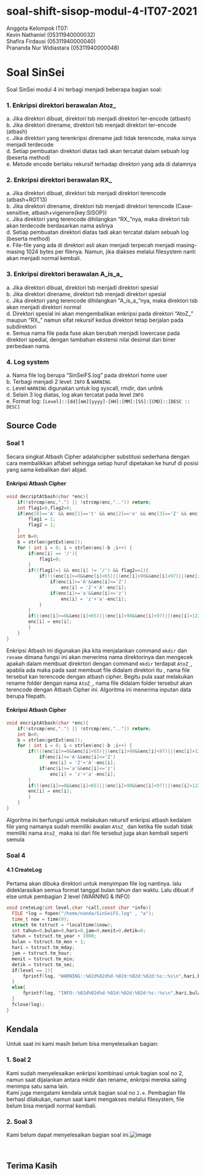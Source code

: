 # soal-shift-sisop-modul-4-IT07-2021

Anggota Kelompok IT07:<br>
  Kevin Nathaniel (05311940000032)<br>
  Shafira Firdausi (05311940000040)<br>
  Prananda Nur Widiastara (05311940000048)<br>
  

# Soal SinSei <a name="Soal_SinSei"></a>

Soal SinSei modul 4 ini terbagi menjadi beberapa bagian soal:

### 1. Enkripsi direktori berawalan Atoz_
  a. Jika direktori dibuat, direktori tsb menjadi direktori ter-encode (atbash) <br>
  b. Jika direktori direname, direktori tsb menjadi direktori ter-encode (atbash) <br>
  c. Jika direktori yang terenkripsi direname jadi tidak terencode, maka isinya menjadi terdecode <br>
  d. Setiap pembuatan direktori diatas tadi akan tercatat dalam sebuah log (beserta method) <br>
  e. Metode encode berlaku rekursif terhadap direktori yang ada di dalamnya <br>
  
### 2. Enkripsi direktori berawalan RX_
  a. Jika direktori dibuat, direktori tsb menjadi direktori terencode (atbash+ROT13) <br>
  b. Jika direktori direname, direktori tsb menjadi direktori terencode (Case-sensitive, atbash+vigenere{key:SISOP}) <br>
  c. Jika direktori yang terencode dihilangkan “RX_”nya, maka direktori tsb akan terdecode berdasarkan nama aslinya <br>
  d. Setiap pembuatan direktori diatas tadi akan tercatat dalam sebuah log (beserta method)<br>
  e. File-file yang ada di direktori asli akan menjadi terpecah menjadi masing-masing 1024 bytes per filenya. Namun, jika diakses melalui filesystem nanti akan menjadi normal kembali.<br>

### 3. Enkripsi direktori berawalan A_is_a_
  a. Jika direktori dibuat, direktori tsb menjadi direktori spesial<br>
  b. Jika direktori direname, direktori tsb menjadi direktori spesial<br>
  c. Jika direktori yang terencode dihilangkan "A_is_a_”nya, maka direktori tsb akan menjadi direktori normal<br>
  d. Direktori spesial ini akan mengembalikan enkripsi pada direktori “AtoZ_” maupun “RX_” namun sifat rekursif kedua direktori tetap berjalan pada subdirektori<br>
  e. Semua nama file pada fuse akan berubah menjadi lowercase pada direktori spedial, dengan tambahan ekstensi nilai desimal dari biner perbedaan nama.<br>

### 4. Log system
  a. Nama file log berupa “SinSeiFS.log” pada direktori home user<br>
  b. Terbagi menjadi 2 level: `INFO` & `WARNING`<br>
  c. Level `WARNING` digunakan untuk log syscall, rmdir, dan unlink<br>
  d. Selain 3 log diatas, log akan tercatat pada level `INFO`<br>
  e. Format log:
    `[Level]::[dd][mm][yyyy]-[HH]:[MM]:[SS]:[CMD]::[DESC :: DESC]`

## Source Code <a name="Source_Code"></a>

### Soal 1 <a name="Soal1"></a>
Secara singkat Atbash Cipher adalahcipher substitusi  sederhana  dengan  cara  membalikkan  alfabet sehingga setiap huruf dipetakan ke huruf di posisi yang sama kebalikan dari abjad. 

#### Enkripsi Atbash Cipher <a name="Atbash"></a>
```c
void decriptAtbash(char *enc){
	if(!strcmp(enc,".") || !strcmp(enc,"..")) return;
	int flag1=0,flag2=0;
	if(enc[0]=='A' && enc[1]=='t' && enc[2]=='o' && enc[3]=='Z' && enc[4]=='_'){
		flag1 = 1;
		flag2 = 1;
	}
	int b=0;
	b = strlen(getExt(enc));
	for ( int i = 0; i < strlen(enc)-b ;i++) {
		if(enc[i] == '/'){
			flag1=0;
		}
		if((flag1!=1 && enc[i] != '/') && flag2==1){
			if(!((enc[i]>=0&&enc[i]<65)||(enc[i]>90&&enc[i]<97)||(enc[i]>122&&enc[i]<=127))){
				if(enc[i]>='A'&&enc[i]<='Z')
					enc[i] = 'Z'+'A'-enc[i];
				if(enc[i]>='a'&&enc[i]<='z')
					enc[i] = 'z'+'a'-enc[i];
			} 
		}
		if(((enc[i]>=0&&enc[i]<65)||(enc[i]>90&&enc[i]<97)||(enc[i]>122&&enc[i]<=127))){
		enc[i] = enc[i];    
		}
	}
}
```
Enkripsi Atbash ini digunakan jika kita menjalankan command ```mkdir``` dan ```rename``` dimana fungsi ini akan menerima nama direktorinya dan mengecek apakah dalam membuat direkrtori dengan command ```mkdir``` terdapat ```AtoZ_```, apabila ada maka pada saat membuat file didalam direktori itu , nama file tersebut kan terencode dengan atbash cipher. Begitu pula saat melakukan rename folder dengan nama ```AtoZ_```, nama file didalam folder tersebut akan terencode dengan Atbash Cipher ini. Algoritma ini menerima inputan data berupa filepath.

#### Enkripsi Atbash Cipher <a name="Atbash"></a>
```c
void encriptAtbash(char *enc){
	if(!strcmp(enc,".") || !strcmp(enc,"..")) return;
	int b=0;
	b = strlen(getExt(enc));
	for ( int i = 0; i < strlen(enc)-b ;i++) {
		if(!((enc[i]>=0&&enc[i]<65)||(enc[i]>90&&enc[i]<97)||(enc[i]>122&&enc[i]<=127))){
			if(enc[i]>='A'&&enc[i]<='Z')
				enc[i] = 'Z'+'A'-enc[i];
			if(enc[i]>='a'&&enc[i]<='z')
				enc[i] = 'z'+'a'-enc[i];
		} 
		if(((enc[i]>=0&&enc[i]<65)||(enc[i]>90&&enc[i]<97)||(enc[i]>122&&enc[i]<=127))){
		enc[i] = enc[i];    
		}
	}
}
```
Algoritma ini berfungsi untuk melakukan rekursif enkripsi atbash kedalam file yang namanya sudah memiliki awalan ```AtoZ_``` dan ketika file sudah tidak memiliki nama ```AtoZ_``` maka isi dari file tersebut juga akan kembali seperti semula 

### Soal 4 <a name="Soal_4"></a>
  #### 4.1 CreateLog
  Pertama akan dibuka direktori untuk menyimpan file log nantinya. lalu dideklarasikan semua format tanggal bulan tahun dan waktu. Lalu dibuat if else untuk pembagian 2 level (WARNING & INFO)<br>
  ```c
  void creteLog(int level,char *call,const char *info){
	FILE *log = fopen("/home/nanda/SinSeiFS.log" , "a");
	time_t now = time(0);
	struct tm tstruct = *localtime(&now);
	int tahun=0,bulan=0,hari=0,jam=0,menit=0,detik=0;
	tahun = tstruct.tm_year + 1900;
	bulan = tstruct.tm_mon + 1;
	hari = tstruct.tm_mday;
	jam = tstruct.tm_hour;
	menit = tstruct.tm_min;
	detik = tstruct.tm_sec;
	if(level == 1){
		fprintf(log, "WARNING::%02d%02d%d-%02d:%02d:%02d:%s::%s\n",hari,bulan,tahun,jam,menit,detik,call,info);
	}
	else{
		fprintf(log, "INFO::%02d%02d%d-%02d:%02d:%02d:%s::%s\n",hari,bulan,tahun,jam,menit,detik,call,info);
	}
	fclose(log);
}
```

## Kendala <a name="Kendala"></a>
  Untuk saat ini kami masih belum bisa menyelesaikan bagian:
  ### 1. Soal 2<br>
  Kami sudah menyelesaikan enkripsi kombinasi untuk bagian soal no 2, namun saat dijalankan antara mkdir dan rename, enkripsi mereka saling menimpa satu sama lain. <br>
  Kami juga mengalami kendala untuk bagian soal no `2.e`. Pembagian file berhasl dilakukan, namun saat kami mengakses melalui filesystem, file belum bisa menjadi normal kembali.<br>
  ### 2. Soal 3<br>
  Kami belum dapat menyelesaikan bagian soal ini.![image](https://user-images.githubusercontent.com/60997606/120894980-31792c80-c645-11eb-8ab5-314fdab179cb.png)

<br>
  

## Terima Kasih

